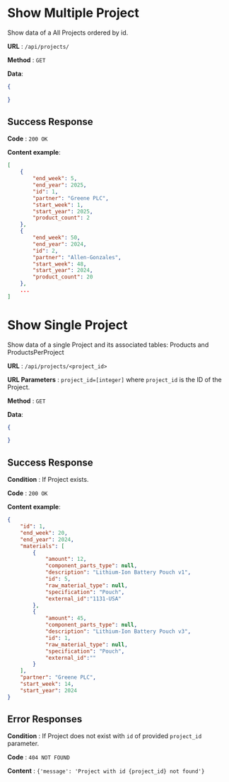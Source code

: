 # Show Multiple Project

Show data of a All Projects ordered by id.

**URL** : `/api/projects/`

**Method** : `GET`

**Data**: 

```json
{
    
}
```

## Success Response

**Code** : `200 OK`

**Content example**:

```json
[
    {
        "end_week": 5,
        "end_year": 2025,
        "id": 1,
        "partner": "Greene PLC",
        "start_week": 1,
        "start_year": 2025,
        "product_count": 2
    },
    {
        "end_week": 50,
        "end_year": 2024,
        "id": 2,
        "partner": "Allen-Gonzales",
        "start_week": 48,
        "start_year": 2024,
        "product_count": 20
    },
    ...
]
```

# Show Single Project

Show data of a single Project and its associated tables: Products and ProductsPerProject 

**URL** : `/api/projects/<project_id>`

**URL Parameters** : `project_id=[integer]` where `project_id` is the ID of the Project.

**Method** : `GET`

**Data**: 

```json
{
    
}
```

## Success Response

**Condition** : If Project exists.

**Code** : `200 OK`

**Content example**:

```json
{
    "id": 1,
    "end_week": 20,
    "end_year": 2024,
    "materials": [
        {
            "amount": 12,
            "component_parts_type": null,
            "description": "Lithium-Ion Battery Pouch v1",
            "id": 5,
            "raw_material_type": null,
            "specification": "Pouch",
            "external_id":"1131-USA"
        },
        {
            "amount": 45,
            "component_parts_type": null,
            "description": "Lithium-Ion Battery Pouch v3",
            "id": 1,
            "raw_material_type": null,
            "specification": "Pouch",
            "external_id":""
        }
    ],
    "partner": "Greene PLC",
    "start_week": 14,
    "start_year": 2024 
}
```

## Error Responses

**Condition** : If Project does not exist with `id` of provided `project_id` parameter.

**Code** : `404 NOT FOUND`

**Content** : `{'message': 'Project with id {project_id} not found'}`